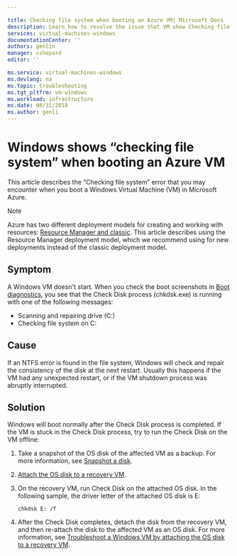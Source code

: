 ```yaml
---

title: Checking file system when booting an Azure VM| Microsoft Docs
description: Learn how to resolve the issue that VM show Checking file system when booting| Microsoft Docs
services: virtual-machines-windows
documentationCenter: ''
authors: genlin
manager: cshepard
editor: ''

ms.service: virtual-machines-windows
ms.devlang: na
ms.topic: troubleshooting
ms.tgt_pltfrm: vm-windows
ms.workload: infrastructure
ms.date: 08/31/2018
ms.author: genli
---
```


# Windows shows “checking file system” when booting an Azure VM
This article describes the “Checking file system” error that you may encounter when you boot a Windows Virtual Machine (VM) in Microsoft Azure.

> [!NOTE] 
> Azure has two different deployment models for creating and working with resources: 
[Resource Manager and classic](../../azure-resource-manager/resource-manager-deployment-model.md). This article describes using the Resource Manager deployment model, which we recommend using for new deployments instead of the classic deployment model.

## Symptom 

A Windows VM doesn't start. When you check the boot screenshots in [Boot diagnostics](./boot-diagnostics.md), you see that the Check Disk process (chkdsk.exe) is running with one of the following messages:

- Scanning and repairing drive (C:)
- Checking file system on C:

## Cause

If an NTFS error is found in the file system, Windows will check and repair the consistency of the disk at the next restart. Usually this happens if the VM had any unexpected restart, or if the VM shutdown process was abruptly interrupted.

## Solution 

Windows will boot normally after the Check Disk process is completed. If the VM is stuck in the Check Disk process, try to run the Check Disk on the VM offline:
1.	Take a snapshot of the OS disk of the affected VM as a backup. For more information, see [Snapshot a disk](snapshot-copy-managed-disk.md).
2.	[Attach the OS disk to a recovery VM](.\troubleshoot-recovery-disks-portal.md).  
3.	On the recovery VM, run Check Disk on the attached OS disk. In the following sample, the driver letter of the attached OS disk is E: 
        
        chkdsk E: /f
4.	After the Check Disk completes, detach the disk from the recovery VM, and then re-attach the disk to the affected VM as an OS disk. For more information, see [Troubleshoot a Windows VM by attaching the OS disk to a recovery VM](.\troubleshoot-recovery-disks-portal.md).
